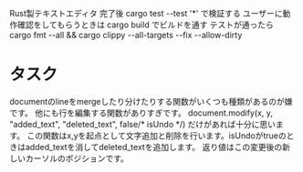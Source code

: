 Rust製テキストエディタ
完了後 cargo test --test '*' で検証する
ユーザーに動作確認をしてもらうときは cargo build でビルドを通す
テストが通ったら cargo fmt --all && cargo clippy --all-targets --fix --allow-dirty

# タスク

documentのlineをmergeしたり分けたりする関数がいくつも種類があるのが嫌です。
他にも行を編集する関数がありすぎです。
document.modify(x, y, "added_text", "deleted_text", false/* isUndo */) だけがあれば十分に思います。
この関数はx,yを起点として文字追加と削除を行います。isUndoがtrueのときはadded_textを消してdeleted_textを追加します。
返り値はこの変更後の新しいカーソルのポジションです。

